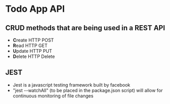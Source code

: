 # Todo App API

## CRUD methods that are being used in a REST API
- **C**reate HTTP POST
- **R**ead   HTTP GET
- **U**pdate HTTP PUT
- **D**elete HTTP Delete

## JEST
- Jest is a javascript testing framework built by facebook
- "jest --watchAll" (to be placed in the package.json script) will allow for continuous monitoring of file changes